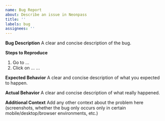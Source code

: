 ```yaml
---
name: Bug Report
about: Describe an issue in Neonpass
title: ''
labels: bug
assignees: ''
---
```


**Bug Description**
A clear and concise description of the bug.

**Steps to Reproduce**

1. Go to ...
2. Click on ...
   ...

**Expected Behavior**
A clear and concise description of what you expected to happen.

**Actual Behavior**
A clear and concise description of what really happened.

**Additional Context**
Add any other context about the problem here (screenshots, whether the bug only occurs only in certain mobile/desktop/browser environments, etc.)
